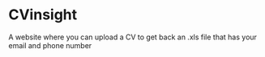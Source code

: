 # CVinsight
A website where you can upload a CV to get back an .xls file that has your email and phone number
